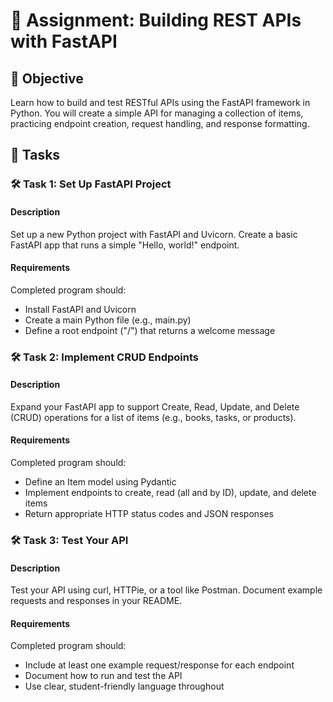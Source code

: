 # 📘 Assignment: Building REST APIs with FastAPI

## 🎯 Objective

Learn how to build and test RESTful APIs using the FastAPI framework in Python. You will create a simple API for managing a collection of items, practicing endpoint creation, request handling, and response formatting.

## 📝 Tasks

### 🛠️ Task 1: Set Up FastAPI Project

#### Description
Set up a new Python project with FastAPI and Uvicorn. Create a basic FastAPI app that runs a simple "Hello, world!" endpoint.

#### Requirements
Completed program should:

- Install FastAPI and Uvicorn
- Create a main Python file (e.g., main.py)
- Define a root endpoint ("/") that returns a welcome message


### 🛠️ Task 2: Implement CRUD Endpoints

#### Description
Expand your FastAPI app to support Create, Read, Update, and Delete (CRUD) operations for a list of items (e.g., books, tasks, or products).

#### Requirements
Completed program should:

- Define an Item model using Pydantic
- Implement endpoints to create, read (all and by ID), update, and delete items
- Return appropriate HTTP status codes and JSON responses


### 🛠️ Task 3: Test Your API

#### Description
Test your API using curl, HTTPie, or a tool like Postman. Document example requests and responses in your README.

#### Requirements
Completed program should:

- Include at least one example request/response for each endpoint
- Document how to run and test the API
- Use clear, student-friendly language throughout

